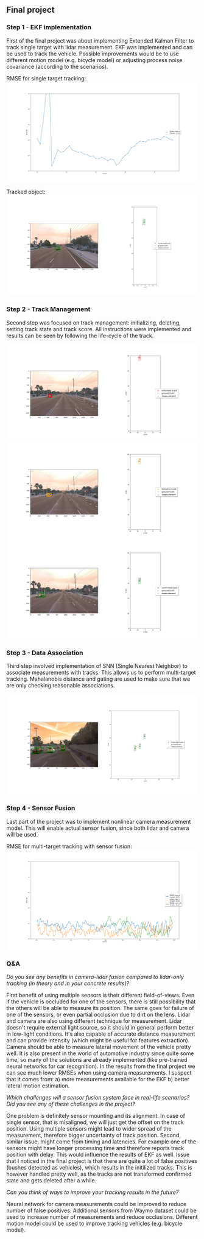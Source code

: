 ## Final project

### Step 1 - EKF implementation

First of the final project was about implementing Extended Kalman Filter to track single target with lidar measurement. EKF was implemented and can be used to track the vehicle. Possible improvements would be to use different motion model (e.g. bicycle model) or adjusting process noise covariance (according to the scenarios).

RMSE for single target tracking:
![results](images/FinalProject/Step1_RMSE.png "results")

Tracked object:
![results](images/FinalProject/Step1_track.png "results")


### Step 2 - Track Management

Second step was focused on track management: initializing, deleting, setting track state and track score.
All instructions were implemented and results can be seen by following the life-cycle of the track.

![results](images/FinalProject/Step2_track_initialized.png "results")
![results](images/FinalProject/Step2_track_tentative.png "results")
![results](images/FinalProject/Step2_track_confirmed.png "results")


### Step 3 - Data Association

Third step involved implementation of SNN (Single Nearest Neighbor) to associate measurements with tracks. This allows us to perform multi-target tracking. Mahalanobis distance and gating are used to make sure that we are only checking reasonable associations.

![results](images/FinalProject/Step3_tracks.png "results")

### Step 4 - Sensor Fusion

Last part of the project was to implement nonlinear camera measurement model. This will enable actual sensor fusion, since both lidar and camera will be used.

RMSE for multi-target tracking with sensor fusion:
![results](images/FinalProject/Step4_RMSE.png "results")

### Q&A

*Do you see any benefits in camera-lidar fusion compared to lidar-only tracking (in theory and in your concrete results)?*

First benefit of using multiple sensors is their different field-of-views. Even if the vehicle is occluded for one of the sensors, there is still possibility that the others will be able to measure its position. The same goes for failure of one of the sensors, or even partial occlusion due to dirt on the lens.
Lidar and camera are also using different technique for measurement. Lidar doesn't require external light source, so it should in general perform better in low-light conditions. It's also capable of accurate distance measurement and can provide intensity (which might be useful for features extraction). Camera should be able to measure lateral movement of the vehicle pretty well. It is also present in the world of automotive industry since quite some time, so many of the solutions are already implemented (like pre-trained neural networks for car recognition).
In the results from the final project we can see much lower RMSEs when using camera measurements. I suspect that it comes from: a) more measurements available for the EKF b) better lateral motion estimation.

*Which challenges will a sensor fusion system face in real-life scenarios? Did you see any of these challenges in the project?*

One problem is definitely sensor mounting and its alignment. In case of single sensor, that is misaligned, we will just get the offset on the track position. Using multiple sensors might lead to wider spread of the measurement, therefore bigger uncertainty of track position. 
Second, similar issue, might come from timing and latencies. For example one of the sensors might have longer processing time and therefore reports track position with delay. This would influence the results of EKF as well.
Issue that I noticed in the final project is that there are quite a lot of false positives (bushes detected as vehicles), which results in the initilized tracks. This is however handled pretty well, as the tracks are not transformed confirmed state and gets deleted after a while.

*Can you think of ways to improve your tracking results in the future?*

Neural network for camera measurements could be improved to reduce number of false positives.
Additional sensors from Waymo dataset could be used to increase number of measurements and reduce occlusions.
Different motion model could be used to improve tracking vehicles (e.g. bicycle model).






